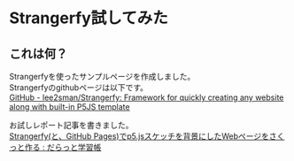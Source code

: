 # Strangerfy試してみた

## これは何？

Strangerfyを使ったサンプルページを作成しました。  
Strangerfyのgithubページは以下です。  
[GitHub \- lee2sman/Strangerfy: Framework for quickly creating any website along with built\-in P5JS template](https://github.com/lee2sman/Strangerfy)

お試しレポート記事を書きました。  
[Strangerfy(と、GitHub Pages)でp5.jsスケッチを背景にしたWebページをさくっと作る : だらっと学習帳](http://blog.livedoor.jp/reona396/archives/55672718.html)



